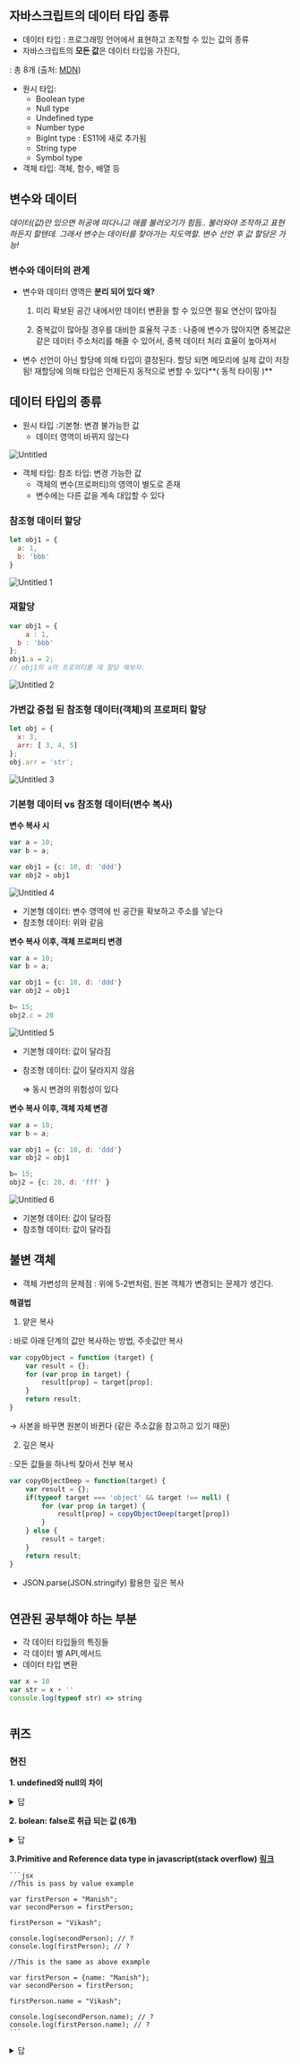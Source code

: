 ## 자바스크립트의 데이터 타입 종류

- 데이터 타입 : 프로그래밍 언어에서 표현하고 조작할 수 있는 값의 종류
- 자바스크립트의 **모든 값**은 데이터 타입을 가진다,

: 총 8개 (출처: [MDN](https://developer.mozilla.org/en-US/docs/Web/JavaScript/Data_structures))

- 원시 타입:
    - Boolean type
    - Null type
    - Undefined type
    - Number type
    - BigInt type : ES11에 새로 추가됨
    - String type
    - Symbol type
- 객체 타입: 객체, 함수, 배열 등

## 변수와 데이터

*데이터(값)만 있으면 허공에 떠다니고 애를 불러오기가 힘듬.. 불러와야 조작하고 표현하든지 할텐데. 
그래서 변수는 데이터를 찾아가는 지도역할. 변수 선언 후 값 할당은 가능!*

### 변수와 데이터의 관계

- 변수와 데이터 영역은 **분리 되어 있다
  왜?**
  1) 미리 확보된 공간 내에서만 데이터 변환을 할 수 있으면 필요 연산이 많아짐
    
  2) 중복값이 많아질 경우를 대비한 효율적 구조
  : 나중에 변수가 많아지면 중복값은 같은 데이터 주소처리를 해줄 수 있어서, 중복 데이터 처리 효율이 높아져서
    
- 변수 선언이 아닌 할당에 의해 타입이 결정된다. 할당 되면 메모리에 실제 값이 저장됨!
재할당에 의해 타입은 언제든지 동적으로 변할 수 있다**( 동적 타이핑 )**


## 데이터 타입의 종류

- 원시 타입 :기본형:  변경 불가능한 값
    - 데이터 영역이 바뀌지 않는다

![Untitled](https://user-images.githubusercontent.com/95457808/168474866-1881eda4-ce96-4e89-a4d8-201cae15500f.png)

- 객체 타입: 참조 타입: 변경 가능한 값
    - 객체의 변수(프로퍼티)의 영역이 별도로 존재
    - 변수에는 다른 값을 계속 대입할 수 있다

### 참조형 데이터 할당

```jsx
let obj1 = {
  a: 1,
  b: 'bbb'
}
```

![Untitled 1](https://user-images.githubusercontent.com/95457808/168474849-cdf26962-6236-49dd-99bb-b54f70141042.png)

### 재할당

```jsx
var obj1 = {
	a : 1,
  b : 'bbb'
};
obj1.a = 2; 
// obj1의 a의 프로퍼티를 재 할당 해보자.
```

![Untitled 2](https://user-images.githubusercontent.com/95457808/168474858-e6ae03f3-593c-4c40-bbcd-ae63db4b9cd9.png)

### 가변값 중첩 된 참조형 데이터(객체)의 프로퍼티 할당

```jsx
let obj = {
  x: 3,
  arr: [ 3, 4, 5]
};
obj.arr = 'str';
```

![Untitled 3](https://user-images.githubusercontent.com/95457808/168474862-cb0151e7-052f-4cfa-a5d0-30fbfdb21695.png)

### 기본형 데이터 vs 참조형 데이터(변수 복사)

 **변수 복사 시**

```jsx
var a = 10;
var b = a;

var obj1 = {c: 10, d: 'ddd'}
var obj2 = obj1
```

![Untitled 4](https://user-images.githubusercontent.com/95457808/168474863-8ec16292-e96a-4061-969f-3b79b27a8b68.png)

- 기본형 데이터: 변수 영역에 빈 공간을 확보하고 주소를 넣는다
- 참조형 데이터: 위와 같음

**변수 복사 이후, 객체 프로퍼티 변경**

```jsx
var a = 10;
var b = a;

var obj1 = {c: 10, d: 'ddd'}
var obj2 = obj1

b= 15;
obj2.c = 20
```

![Untitled 5](https://user-images.githubusercontent.com/95457808/168474864-e6b64993-0ab6-4dc8-b49e-d446a78cbb9f.png)

- 기본형 데이터: 값이 달라짐
- 참조형 데이터: 값이 달라지지 않음
    
    ⇒ 동시 변경의 위험성이 있다
    
**변수 복사 이후, 객체 자체 변경**

```jsx
var a = 10;
var b = a;

var obj1 = {c: 10, d: 'ddd'}
var obj2 = obj1

b= 15;
obj2 = {c: 20, d: 'fff' }
```

![Untitled 6](https://user-images.githubusercontent.com/95457808/168474865-1375458a-b337-44ae-9238-ee5f960bcefb.png)

- 기본형 데이터: 값이 달라짐
- 참조형 데이터: 값이 달라짐

## 불변 객체

- 객체 가변성의 문제점
: 위에 5-2번처럼, 원본 객체가 변경되는 문제가 생긴다.

**해결법**

1) 얕은 복사

: 바로 아래 단계의 값만 복사하는 방법, 주솟값만 복사

```jsx
var copyObject = function (target) {
	var result = {};
	for (var prop in target) {
		result[prop] = target[prop];
	}
	return result;
}
```

→ 사본을 바꾸면 원본이 바뀐다 (같은 주소값을 참고하고 있기 때문)

2) 깊은 복사

: 모든 값들을 하나씩 찾아서 전부 복사 

```jsx
var copyObjectDeep = function(target) {
	var result = {};
	if(typeof target === 'object' && target !== null) {
		for (var prop in target) {
			result[prop] = copyObjectDeep(target[prop])
		}
	} else {
		result = target;
	}
	return result;
}
```

- JSON.parse(JSON.stringify) 활용한 깊은 복사   
# 
## 연관된 공부해야 하는 부분

- 각 데이터 타입들의 특징들
- 각 데이터 별 API,메서드
- 데이터 타입 변환

```jsx
var x = 10
var str = x + ''
console.log(typeof str) => string

```
# 
## 퀴즈
### 현진
**1. undefined와 null의 차이**
<details>
<summary>답</summary>
</details>

**2. bolean: false로 취급 되는 값 (6개)**
<details>
<summary>답</summary>
* undefined <br>
* null <br>
* 0 <br>
* -0 <br>
* NaN <br>
* “” <br>
</details>

**3.Primitive and Reference data type in javascript(stack overflow)**
**[링크](https://stackoverflow.com/questions/35029887/primitive-and-reference-data-type-in-javascript)**
    
    ```jsx
    //This is pass by value example
    
    var firstPerson = "Manish";  
    var secondPerson = firstPerson;
    
    firstPerson = "Vikash"; 
    
    console.log(secondPerson); // ?
    console.log(firstPerson); // ?
    
    //This is the same as above example
    
    var firstPerson = {name: "Manish"};
    var secondPerson = firstPerson;
    
    firstPerson.name = "Vikash";
    
    console.log(secondPerson.name); // ?
    console.log(firstPerson.name); // ?
    ```
<details>
<summary>답</summary>
Manish
Vikash
Vikash
Vikash
</details>
